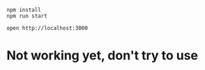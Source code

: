 ```
npm install
npm run start
```

```
open http://localhost:3000
```

# Not working yet, don't try to use